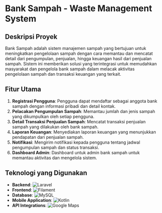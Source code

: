 # Bank Sampah - Waste Management System

## Deskripsi Proyek
Bank Sampah adalah sistem manajemen sampah yang bertujuan untuk meningkatkan pengelolaan sampah dengan cara memantau dan mencatat detail dari pengumpulan, penjualan, hingga keuangan hasil dari penjualan sampah. Sistem ini memberikan solusi yang terintegrasi untuk memudahkan masyarakat dan pengelola bank sampah dalam melacak aktivitas pengelolaan sampah dan transaksi keuangan yang terkait.

## Fitur Utama
1. **Registrasi Pengguna**: Pengguna dapat mendaftar sebagai anggota bank sampah dengan informasi pribadi dan detail kontak.
2. **Pelacakan Pengumpulan Sampah**: Memantau jumlah dan jenis sampah yang dikumpulkan oleh setiap pengguna.
3. **Detail Transaksi Penjualan Sampah**: Mencatat transaksi penjualan sampah yang dilakukan oleh bank sampah.
4. **Laporan Keuangan**: Menyediakan laporan keuangan yang menunjukkan pendapatan dari penjualan sampah.
5. **Notifikasi**: Mengirim notifikasi kepada pengguna tentang jadwal pengumpulan sampah dan status transaksi.
6. **Dashboard Admin**: Dashboard untuk admin bank sampah untuk memantau aktivitas dan mengelola sistem.

## Teknologi yang Digunakan
- **Backend**: ![Laravel](https://img.shields.io/badge/Laravel-FF2D20?style=for-the-badge&logo=laravel&logoColor=white)
- **Frontend**: ![Filament](https://img.shields.io/badge/Filament-4A4A55?style=for-the-badge&logo=laravel&logoColor=white)
- **Database**: ![MySQL](https://img.shields.io/badge/MySQL-4479A1?style=for-the-badge&logo=mysql&logoColor=white)
- **Mobile Application**: ![Kotlin](https://img.shields.io/badge/Kotlin-0095D5?style=for-the-badge&logo=kotlin&logoColor=white)
- **API Integrations**: ![Google Maps](https://img.shields.io/badge/Google_Maps-4285F4?style=for-the-badge&logo=google-maps&logoColor=white)